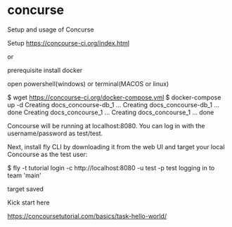 # concurse

Setup and usage of Concurse

Setup
https://concourse-ci.org/index.html

or

prerequisite install docker

open powershell(windows) or terminal(MACOS or linux)

$ wget https://concourse-ci.org/docker-compose.yml
$ docker-compose up -d
Creating docs_concourse-db_1 ...
Creating docs_concourse-db_1 ... done
Creating docs_concourse_1 ...
Creating docs_concourse_1 ... done


Concourse will be running at localhost:8080. You can log in with the username/password as test/test.

Next, install fly CLI by downloading it from the web UI and target your local Concourse as the test user:

$ fly -t tutorial login -c http://localhost:8080 -u test -p test
logging in to team 'main'

target saved

Kick start here

https://concoursetutorial.com/basics/task-hello-world/

